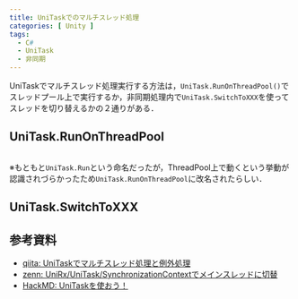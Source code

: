 ```yaml
---
title: UniTaskでのマルチスレッド処理
categories: [ Unity ]
tags:
  - C#
  - UniTask
  - 非同期
---
```


UniTaskでマルチスレッド処理実行する方法は，`UniTask.RunOnThreadPool()`でスレッドプール上で実行するか，非同期処理内で`UniTask.SwitchToXXX`を使ってスレッドを切り替えるかの２通りがある．

## UniTask.RunOnThreadPool

```cs

```

※もともと`UniTask.Run`という命名だったが，ThreadPool上で動くという挙動が認識されづらかったため`UniTask.RunOnThreadPool`に改名されたらしい．



## UniTask.SwitchToXXX





## 参考資料
- [qiita: UniTaskでマルチスレッド処理と例外処理](https://qiita.com/toRisouP/items/0c94002a092fcb29de22)
- [zenn: UniRx/UniTask/SynchronizationContextでメインスレッドに切替](https://zenn.dev/shiena/scraps/936798e4b62976)
- [HackMD: UniTaskを使おう！](https://hackmd.io/@-xLrSnFfROOeIeRnENCWcQ/Bke4eFcrd)


<!-- リンク -->

[1]:https://x.com/shiena/status/1368436291071709184
